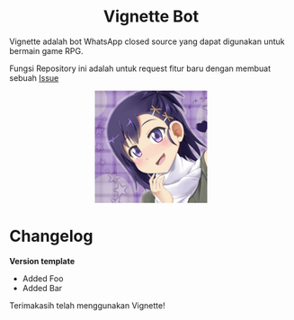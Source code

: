 <div align="center">
    <h1>Vignette Bot</h1>
</div>

Vignette adalah bot WhatsApp closed source yang dapat digunakan untuk bermain game RPG.

Fungsi Repository ini adalah untuk request fitur baru dengan membuat sebuah [Issue](https://github.com/BbayuGt/Vignette-bot-todo/issues)

<div align="center">
    <img src="../images/vignette.jpg" alt="Foto Vignette" width="200">
</div>

# Changelog

**Version template**
* Added Foo
* Added Bar

Terimakasih telah menggunakan Vignette!